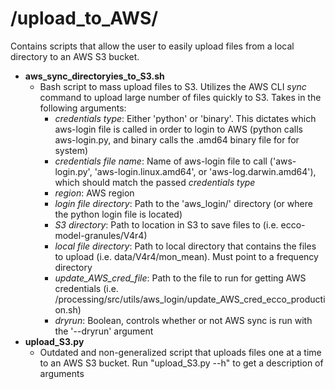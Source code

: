 # **/upload_to_AWS/**
Contains scripts that allow the user to easily upload files from a local directory to an AWS S3 bucket.

- **aws_sync_directoryies_to_S3.sh**
  - Bash script to mass upload files to S3. Utilizes the AWS CLI *sync* command to upload large number of files quickly to S3. Takes in the following arguments:
    - *credentials type*: Either 'python' or 'binary'. This dictates which aws-login file is called in order to login to AWS (python calls aws-login.py, and binary calls the .amd64 binary file for for system)
    - *credentials file name*: Name of aws-login file to call ('aws-login.py', 'aws-login.linux.amd64', or 'aws-log.darwin.amd64'), which should match the passed *credentials type*
    - *region*: AWS region
    - *login file directory*: Path to the 'aws_login/' directory (or where the python login file is located)
    - *S3 directory*: Path to location in S3 to save files to (i.e. ecco-model-granules/V4r4)
    - *local file directory*: Path to local directory that contains the files to upload (i.e. data/V4r4/mon_mean). Must point to a frequency directory
    - *update_AWS_cred_file*: Path to the file to run for getting AWS credentials (i.e. /processing/src/utils/aws_login/update_AWS_cred_ecco_production.sh)
    - *dryrun*: Boolean, controls whether or not AWS sync is run with the '--dryrun' argument
- **upload_S3.py**
  - Outdated and non-generalized script that uploads files one at a time to an AWS S3 bucket. Run "upload_S3.py --h" to get a description of arguments